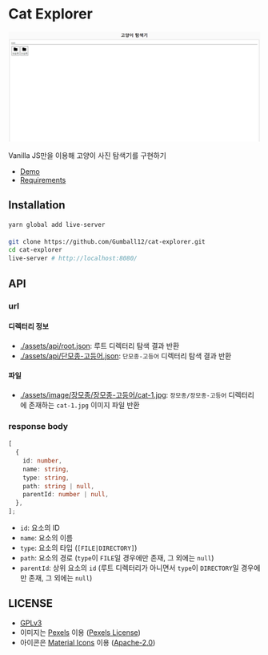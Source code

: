 # Cat Explorer

![thumbnail](./thumbnail.png)

Vanilla JS만을 이용해 고양이 사진 탐색기를 구현하기

- [Demo](https://Gumball12.github.io/cat-explorer)
- [Requirements](https://github.com/Gumball12/cat-explorer/issues/1)

## Installation

```sh
yarn global add live-server

git clone https://github.com/Gumball12/cat-explorer.git
cd cat-explorer
live-server # http://localhost:8080/
```

## API

### url

#### 디렉터리 정보

- [./assets/api/root.json](./assets/api/root.json): 루트 디렉터리 탐색 결과 반환
- [./assets/api/단모종-고등어.json](./assets/api/단모종-고등어.json): `단모종-고등어` 디렉터리 탐색 결과 반환

#### 파일

- [./assets/image/장모종/장모종-고등어/cat-1.jpg](./assets/image/장모종/장모종-고등어/cat-1.jpg): `장모종/장모종-고등어` 디렉터리에 존재하는 `cat-1.jpg` 이미지 파일 반환

### response body

```ts
[
  {
    id: number,
    name: string,
    type: string,
    path: string | null,
    parentId: number | null,
  },
];
```

- `id`: 요소의 ID
- `name`: 요소의 이름
- `type`: 요소의 타입 (`[FILE|DIRECTORY]`)
- `path`: 요소의 경로 (`type`이 `FILE`일 경우에만 존재, 그 외에는 `null`)
- `parentId`: 상위 요소의 `id` (루트 디렉터리가 아니면서 `type`이 `DIRECTORY`일 경우에만 존재, 그 외에는 `null`)

## LICENSE

- [GPLv3](./LICENSE)
- 이미지는 [Pexels](https://www.pexels.com/) 이용 ([Pexels License](https://www.pexels.com/license/))
- 아이콘은 [Material Icons](https://material.io/resources/icons) 이용 ([Apache-2.0](https://www.apache.org/licenses/LICENSE-2.0.html))
